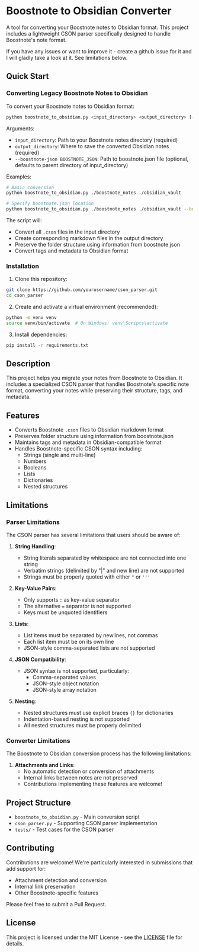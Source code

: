# Boostnote to Obsidian Converter

A tool for converting your Boostnote notes to Obsidian format. This project includes a lightweight CSON parser specifically designed to handle Boostnote's note format.

If you have any issues or want to improve it - create a github issue for it and I will gladly take a look at it. See limitations below.

## Quick Start

### Converting Legacy Boostnote Notes to Obsidian

To convert your Boostnote notes to Obsidian format:

```bash
python boostnote_to_obsidian.py <input_directory> <output_directory> [--boostnote-json BOOSTNOTE_JSON]
```

Arguments:
- `input_directory`: Path to your Boostnote notes directory (required)
- `output_directory`: Where to save the converted Obsidian notes (required)
- `--boostnote-json BOOSTNOTE_JSON`: Path to boostnote.json file (optional, defaults to parent directory of input_directory)

Examples:
```bash
# Basic conversion
python boostnote_to_obsidian.py ./boostnote_notes ./obsidian_vault

# Specify boostnote.json location
python boostnote_to_obsidian.py ./boostnote_notes ./obsidian_vault --boostnote-json ./config/boostnote.json
```

The script will:
- Convert all `.cson` files in the input directory
- Create corresponding markdown files in the output directory
- Preserve the folder structure using information from boostnote.json
- Convert tags and metadata to Obsidian format

### Installation

1. Clone this repository:
```bash
git clone https://github.com/yourusername/cson_parser.git
cd cson_parser
```

2. Create and activate a virtual environment (recommended):
```bash
python -m venv venv
source venv/bin/activate  # On Windows: venv\Scripts\activate
```

3. Install dependencies:
```bash
pip install -r requirements.txt
```

## Description

This project helps you migrate your notes from Boostnote to Obsidian. It includes a specialized CSON parser that handles Boostnote's specific note format, converting your notes while preserving their structure, tags, and metadata.

## Features

- Converts Boostnote `.cson` files to Obsidian markdown format
- Preserves folder structure using information from boostnote.json
- Maintains tags and metadata in Obsidian-compatible format
- Handles Boostnote-specific CSON syntax including:
  - Strings (single and multi-line)
  - Numbers
  - Booleans
  - Lists
  - Dictionaries
  - Nested structures

## Limitations

### Parser Limitations

The CSON parser has several limitations that users should be aware of:

1. **String Handling**:
   - String literals separated by whitespace are not connected into one string
   - Verbatim strings (delimited by "|" and new line) are not supported
   - Strings must be properly quoted with either `"` or `'''`

2. **Key-Value Pairs**:
   - Only supports `:` as key-value separator
   - The alternative `=` separator is not supported
   - Keys must be unquoted identifiers

3. **Lists**:
   - List items must be separated by newlines, not commas
   - Each list item must be on its own line
   - JSON-style comma-separated lists are not supported

4. **JSON Compatibility**:
   - JSON syntax is not supported, particularly:
     - Comma-separated values
     - JSON-style object notation
     - JSON-style array notation

5. **Nesting**:
   - Nested structures must use explicit braces `{}` for dictionaries
   - Indentation-based nesting is not supported
   - All nested structures must be properly delimited

### Converter Limitations

The Boostnote to Obsidian conversion process has the following limitations:

1. **Attachments and Links**:
   - No automatic detection or conversion of attachments
   - Internal links between notes are not preserved
   - Contributions implementing these features are welcome!

## Project Structure

- `boostnote_to_obsidian.py` - Main conversion script
- `cson_parser.py` - Supporting CSON parser implementation
- `tests/` - Test cases for the CSON parser

## Contributing

Contributions are welcome! We're particularly interested in submissions that add support for:
- Attachment detection and conversion
- Internal link preservation
- Other Boostnote-specific features

Please feel free to submit a Pull Request.

## License

This project is licensed under the MIT License - see the [LICENSE](LICENSE) file for details. 
